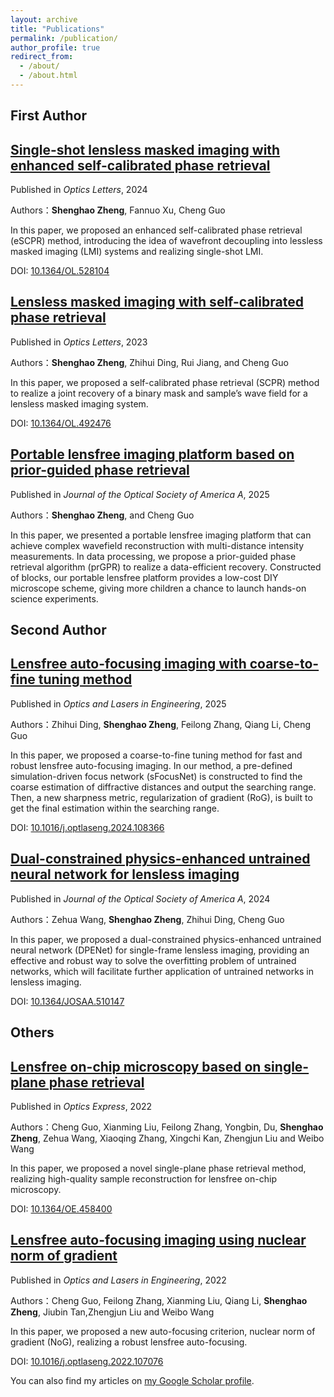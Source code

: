 ```yaml
---
layout: archive
title: "Publications"
permalink: /publication/
author_profile: true
redirect_from: 
  - /about/
  - /about.html
---
```


## First Author

## [Single-shot lensless masked imaging with enhanced self-calibrated phase retrieval](../publications/number-6.md)

Published in *Optics Letters*, 2024

Authors：**Shenghao Zheng**, Fannuo Xu, Cheng Guo

In this paper, we proposed an enhanced self-calibrated phase retrieval (eSCPR) method, introducing the idea of wavefront decoupling into lessless masked imaging (LMI) systems and realizing single-shot LMI.

DOI: [10.1364/OL.528104](https://doi.org/10.1364/OL.528104)

## [Lensless masked imaging with self-calibrated phase retrieval](../publications/number-3.md)

Published in *Optics Letters*, 2023

Authors：**Shenghao Zheng**, Zhihui Ding, Rui Jiang, and Cheng Guo

In this paper, we proposed a self-calibrated phase retrieval (SCPR) method to realize a joint recovery of a binary mask and sample’s wave field for a lensless masked imaging system.

DOI: [10.1364/OL.492476](https://doi.org/10.1364/OL.492476)

## [Portable lensfree imaging platform based on prior-guided phase retrieval](../publications/number-7.md)

Published in *Journal of the Optical Society of America A*, 2025

Authors：**Shenghao Zheng**, and Cheng Guo

In this paper, we presented a portable lensfree imaging platform that can achieve complex wavefield reconstruction with multi-distance intensity measurements. In data processing, we propose a prior-guided phase retrieval algorithm (prGPR) to realize a data-efficient recovery. Constructed of blocks, our portable lensfree platform provides a low-cost DIY microscope scheme, giving more children a chance to launch hands-on science experiments.

## Second Author

## [Lensfree auto-focusing imaging with coarse-to-fine tuning method](../publications/number-5.md)

Published in *Optics and Lasers in Engineering*, 2025

Authors：Zhihui Ding, **Shenghao Zheng**, Feilong Zhang, Qiang Li, Cheng Guo

In this paper, we proposed a coarse-to-fine tuning method for fast and robust lensfree auto-focusing imaging. In our method, a pre-defined simulation-driven focus network (sFocusNet) is constructed to find the coarse estimation of diffractive distances and output the searching range. Then, a new sharpness metric, regularization of gradient (RoG), is built to get the final estimation within the searching range. 

DOI: [10.1016/j.optlaseng.2024.108366](https://doi.org/10.1016/j.optlaseng.2024.108366)

## [Dual-constrained physics-enhanced untrained neural network for lensless imaging](../publications/number-4.md)

Published in *Journal of the Optical Society of America A*, 2024

Authors：Zehua Wang, **Shenghao Zheng**, Zhihui Ding, Cheng Guo

In this paper, we proposed a dual-constrained physics-enhanced untrained neural network (DPENet) for single-frame lensless imaging, providing an effective and robust way to solve the overfitting problem of untrained networks, which will facilitate further application of untrained networks in lensless imaging.

DOI: [10.1364/JOSAA.510147](https://doi.org/10.1364/JOSAA.510147)

## Others

## [Lensfree on-chip microscopy based on single-plane phase retrieval](../publications/number-2.md)

Published in *Optics Express*, 2022

Authors：Cheng Guo, Xianming Liu, Feilong Zhang, Yongbin, Du, **Shenghao Zheng**, Zehua Wang, Xiaoqing Zhang, Xingchi Kan, Zhengjun Liu and Weibo Wang

In this paper, we proposed a novel single-plane phase retrieval method, realizing high-quality sample reconstruction for lensfree on-chip microscopy.

DOI: [10.1364/OE.458400](https://doi.org/10.1364/OE.458400)


## [Lensfree auto-focusing imaging using nuclear norm of gradient](../publications/number-1.md)

Published in *Optics and Lasers in Engineering*, 2022

Authors：Cheng Guo, Feilong Zhang, Xianming Liu, Qiang Li, **Shenghao Zheng**, Jiubin Tan,Zhengjun Liu and Weibo Wang

In this paper, we proposed a new auto-focusing criterion, nuclear norm of gradient (NoG), realizing a robust lensfree auto-focusing.

DOI: [10.1016/j.optlaseng.2022.107076](https://doi.org/10.1016/j.optlaseng.2022.107076)

You can also find my articles on [my Google Scholar profile](https://scholar.google.com.hk/citations?user=ewJLzGkAAAAJ&hl=zh-CN).
